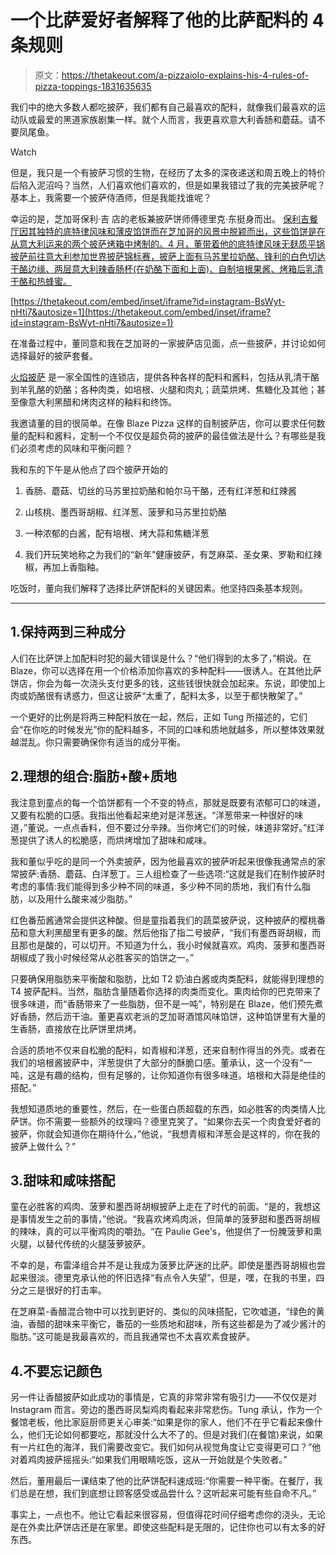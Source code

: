 # 一个比萨爱好者解释了他的比萨配料的 4 条规则

> 原文：<https://thetakeout.com/a-pizzaiolo-explains-his-4-rules-of-pizza-toppings-1831635635>

我们中的绝大多数人都吃披萨，我们都有自己最喜欢的配料，就像我们最喜欢的运动队或最爱的黑道家族剧集一样。就个人而言，我更喜欢意大利香肠和蘑菇。请不要凤尾鱼。

Watch

但是，我只是一个有披萨习惯的生物，在经历了太多的深夜递送和周五晚上的特价后陷入泥沼吗？当然，人们喜欢他们喜欢的，但是如果我错过了我的完美披萨呢？基本上，我需要一个披萨侍酒师，但是我能找谁呢？

幸运的是，芝加哥保利·吉 店的老板兼披萨饼师傅德里克·东挺身而出。 [保利吉餐厅因其独特的底特律风味和薄皮馅饼而在芝加哥的风景中脱颖而出，这些馅饼是在从意大利运来的两个披萨烤箱中烤制的。4 月，董带着他的底特律风味无麸质平锅披萨前往意大利参加世界披萨锦标赛，披萨上面有马苏里拉奶酪、锋利的白色切达干酪边缘、两层意大利辣香肠杯(在奶酪下面和上面)、自制培根果酱、烤箱后乳清干酪和热蜂蜜。](https://thetakeout.com/can-you-have-too-much-pepperoni-on-a-pizza-1829350346) 

 [https://thetakeout.com/embed/inset/iframe?id=instagram-BsWyt-nHti7&autosize=1](https://thetakeout.com/embed/inset/iframe?id=instagram-BsWyt-nHti7&autosize=1) 

在准备过程中，董同意和我在芝加哥的一家披萨店见面，点一些披萨，并讨论如何选择最好的披萨套餐。

[火焰披萨](https://blazepizza.com/) 是一家全国性的连锁店，提供各种各样的配料和酱料，包括从乳清干酪到羊乳酪的奶酪；各种肉类，如培根、火腿和肉丸；蔬菜烘烤、焦糖化及其他；甚至像意大利黑醋和烤肉这样的釉料和终饰。

我邀请董的目的很简单。在像 Blaze Pizza 这样的自制披萨店，你可以要求任何数量的配料和酱料，定制一个不仅仅是超负荷的披萨的最佳做法是什么？有哪些是我们必须考虑的风味和平衡问题？

我和东的下午是从他点了四个披萨开始的

1.  香肠、蘑菇、切丝的马苏里拉奶酪和帕尔马干酪，还有红洋葱和红辣酱

2.  山核桃、墨西哥胡椒、红洋葱、菠萝和马苏里拉奶酪

3.  一种浓郁的白酱，配有培根、烤大蒜和焦糖洋葱
4.  我们开玩笑地称之为我们的“新年”健康披萨，有芝麻菜、圣女果、罗勒和红辣椒，再加上香脂釉。

吃饭时，董向我们解释了选择比萨饼配料的关键因素。他坚持四条基本规则。

* * *

## 1.保持两到三种成分

人们在比萨饼上加配料时犯的最大错误是什么？“他们得到的太多了，”桐说。在 Blaze，你可以选择在用一个价格添加你喜欢的多种配料——很诱人。在其他比萨饼店，你会为每一次浇头支付更多的钱，这些钱很快就会加起来。东说，即使加上肉或奶酪很有诱惑力，但这让披萨“太重了，配料太多，以至于都快散架了。”

一个更好的比例是将两三种配料放在一起，然后，正如 Tung 所描述的，它们会“在你吃的时候发光”你的配料越多，不同的口味和质地就越多，所以整体效果就越混乱。你只需要确保你有适当的成分平衡。

## 2.理想的组合:脂肪+酸+质地

我注意到童点的每一个馅饼都有一个不变的特点，那就是既要有浓郁可口的味道，又要有松脆的口感。我指出他看起来绝对是洋葱迷。“洋葱带来一种很好的味道，”董说。一点点香料，但不要过分辛辣。当你烤它们的时候，味道非常好。”红洋葱提供了诱人的松脆感，而烘烤增加了甜味和咸味。

我和董似乎吃的是同一个外卖披萨，因为他最喜欢的披萨听起来很像我通常点的家常披萨:香肠、蘑菇、白洋葱丁。三人组检查了一些选项:“这就是我们在制作披萨时考虑的事情:我们能得到多少种不同的味道，多少种不同的质地，我们有什么脂肪，以及用什么酸来减少脂肪。”

红色番茄酱通常会提供这种酸。但是童指着我们的蔬菜披萨说，这种披萨的樱桃番茄和意大利黑醋里有更多的酸。然后他指了指二号披萨，“我们有墨西哥胡椒，而且那也是酸的，可以切开。不知道为什么，我小时候就喜欢。鸡肉、菠萝和墨西哥胡椒成了我小时候经常从必胜客买的馅饼之一。”

只要确保用脂肪来平衡酸和脂肪，比如 T2 奶油白酱或肉类配料，就能得到理想的 T4 披萨配料。当然，脂肪含量随着你选择的肉类而变化。熏肉给你的巴克带来了很多味道，而“香肠带来了一些脂肪，但不是一吨”，特别是在 Blaze，他们预先煮好香肠，然后沥干油。董更喜欢老派的芝加哥酒馆风味馅饼，这种馅饼里有大量的生香肠，直接放在比萨饼里烘烤。

合适的质地不仅来自松脆的配料，如青椒和洋葱，还来自制作得当的外壳。或者在我们的培根酱披萨中，洋葱提供了大部分的酥脆口感。董承认，这一个没有“一吨，这是有趣的结构，但有足够的，让你知道你有很多味道。培根和大蒜是绝佳的搭配。”

我想知道质地的重要性，然后，在一些蛋白质超载的东西，如必胜客的肉类情人比萨饼。你不需要一些额外的纹理吗？德里克笑了。“如果你去买一个肉食爱好者的披萨，你就会知道你在期待什么，”他说，“我想青椒和洋葱会是这样的，你在我的披萨上做什么？”

## 3.甜味和咸味搭配

童在必胜客的鸡肉、菠萝和墨西哥胡椒披萨上走在了时代的前面。“是的，我想这是事情发生之前的事情，”他说。“我喜欢烤鸡肉派，但简单的菠萝甜和墨西哥胡椒的辣味，真的可以平衡鸡肉的嚼劲。“在 Paulie Gee's，他提供了一份腌菠萝和熏火腿，以替代传统的火腿菠萝披萨。

不幸的是，布雷泽组合并不是让我成为菠萝比萨迷的比萨。即使是墨西哥胡椒也尝起来很淡。德里克承认他的怀旧选择“有点令人失望”，但是，嘿，在我的书里，四分之三是很好的打击率。

在芝麻菜-香醋混合物中可以找到更好的、类似的风味搭配，它吹嘘道，“绿色的黄油，香醋的甜味来平衡它，番茄的一些质地和甜味，所有这些都是为了减少酱汁的脂肪。”这可能是我最喜欢的，而且我通常也不太喜欢素食披萨。

## 4.不要忘记颜色

另一件让香醋披萨如此成功的事情是，它真的非常非常有吸引力——不仅仅是对 Instagram 而言。旁边的墨西哥凤梨鸡肉看起来非常悲伤。Tung 承认，作为一个餐馆老板，他比家庭厨师更关心审美:“如果是你的家人，他们不在乎它看起来像什么，他们无论如何都要吃，那就没什么大不了的。但是对我们(在餐馆)来说，如果有一片红色的海洋，我们需要改变它。我们如何从视觉角度让它变得更可口？”他对着鸡肉披萨摇摇头:“如果我们用眼睛吃饭，这从一开始就是个失败者。”

然后，董用最后一课结束了他的比萨饼配料速成班:“你需要一种平衡。在餐厅，我们总是在想，我们到底想让顾客感受或品尝什么？这听起来可能有些自命不凡。”

事实上，一点也不。他让它看起来很容易，但值得花时间仔细考虑你的浇头，无论是在外卖比萨饼店还是在家里。即使这些配料是无限的，记住你也可以有太多的好东西。